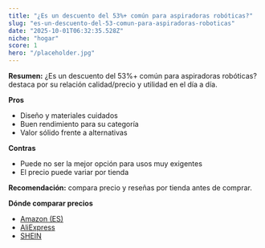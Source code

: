```yaml
---
title: "¿Es un descuento del 53%+ común para aspiradoras robóticas?"
slug: "es-un-descuento-del-53-comun-para-aspiradoras-roboticas"
date: "2025-10-01T06:32:35.528Z"
niche: "hogar"
score: 1
hero: "/placeholder.jpg"
---
```


**Resumen:** ¿Es un descuento del 53%+ común para aspiradoras robóticas? destaca por su relación calidad/precio y utilidad en el día a día.

**Pros**
- Diseño y materiales cuidados
- Buen rendimiento para su categoría
- Valor sólido frente a alternativas

**Contras**
- Puede no ser la mejor opción para usos muy exigentes
- El precio puede variar por tienda

**Recomendación:** compara precio y reseñas por tienda antes de comprar.

**Dónde comparar precios**
- [Amazon (ES)](https://www.amazon.es/s?k=%C2%BFEs%20un%20descuento%20del%2053%25%2B%20com%C3%BAn%20para%20aspiradoras%20rob%C3%B3ticas%3F&tag=teknovashop25-21)
- [AliExpress](https://www.aliexpress.com/wholesale?SearchText=%C2%BFEs%20un%20descuento%20del%2053%25%2B%20com%C3%BAn%20para%20aspiradoras%20rob%C3%B3ticas%3F)
- [SHEIN](https://www.shein.com/pdsearch/%C2%BFEs%20un%20descuento%20del%2053%25%2B%20com%C3%BAn%20para%20aspiradoras%20rob%C3%B3ticas%3F)